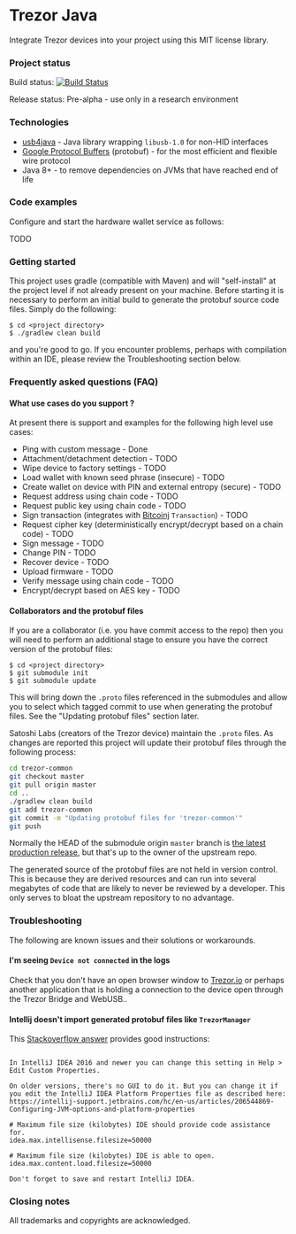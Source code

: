 # Trezor Java

Integrate Trezor devices into your project using this MIT license library. 

### Project status

Build status: [![Build Status](https://api.travis-ci.org/gary-rowe/trezor-java.svg?branch=develop)](https://travis-ci.org/gary-rowe/trezor-java#)

Release status: Pre-alpha - use only in a research environment

### Technologies

* [usb4java](https://github.com/usb4java/usb4java) - Java library wrapping `libusb-1.0` for non-HID interfaces
* [Google Protocol Buffers](https://code.google.com/p/protobuf/) (protobuf) - for the most efficient and flexible wire protocol
* Java 8+ - to remove dependencies on JVMs that have reached end of life

### Code examples

Configure and start the hardware wallet service as follows:

TODO

### Getting started

This project uses gradle (compatible with Maven) and will "self-install" at the project level if not already 
present on your machine. Before starting it is necessary to perform an initial build to generate the protobuf
source code files. Simply do the following:

```
$ cd <project directory>
$ ./gradlew clean build
```

and you're good to go. If you encounter problems, perhaps with compilation within an IDE, please review the Troubleshooting section below.

### Frequently asked questions (FAQ)

#### What use cases do you support ?

At present there is support and examples for the following high level use cases:

* Ping with custom message - Done
* Attachment/detachment detection - TODO
* Wipe device to factory settings - TODO
* Load wallet with known seed phrase (insecure) - TODO
* Create wallet on device with PIN and external entropy (secure) - TODO
* Request address using chain code - TODO
* Request public key using chain code - TODO
* Sign transaction (integrates with [Bitcoinj](http://bitcoinj.org) `Transaction`) - TODO
* Request cipher key (deterministically encrypt/decrypt based on a chain code) - TODO
* Sign message - TODO
* Change PIN - TODO
* Recover device - TODO 
* Upload firmware - TODO
* Verify message using chain code - TODO
* Encrypt/decrypt based on AES key - TODO

#### Collaborators and the protobuf files

If you are a collaborator (i.e. you have commit access to the repo) then you will need to perform an additional stage to ensure you have
the correct version of the protobuf files:

```
$ cd <project directory>
$ git submodule init
$ git submodule update
```
This will bring down the `.proto` files referenced in the submodules and allow you to select which tagged commit to use when generating
the protobuf files. See the "Updating protobuf files" section later.

Satoshi Labs (creators of the Trezor device) maintain the `.proto` files. As changes are reported this project will update their protobuf files through the following process: 

```bash
cd trezor-common
git checkout master
git pull origin master
cd ..
./gradlew clean build
git add trezor-common
git commit -m "Updating protobuf files for 'trezor-common'"
git push
```

Normally the HEAD of the submodule origin `master` branch is [the latest production release](http://nvie.com/posts/a-successful-git-branching-model/), but that's 
up to the owner of the upstream repo.

The generated source of the protobuf files are not held in version control. This is because they are derived resources and can run into several megabytes of code
that are likely to never be reviewed by a developer. This only serves to bloat the upstream repository to no advantage.

### Troubleshooting

The following are known issues and their solutions or workarounds.

#### I'm seeing `Device not connected` in the logs

Check that you don't have an open browser window to [Trezor.io](https://trezor.io) or perhaps another application that is holding a connection to the device open
through the Trezor Bridge and WebUSB.. 

#### Intellij doesn't import generated protobuf files like `TrezorManager`

This [Stackoverflow answer](https://stackoverflow.com/a/47411405/396747) provides good instructions:

```text

In IntelliJ IDEA 2016 and newer you can change this setting in Help > Edit Custom Properties.

On older versions, there's no GUI to do it. But you can change it if you edit the IntelliJ IDEA Platform Properties file as described here: https://intellij-support.jetbrains.com/hc/en-us/articles/206544869-Configuring-JVM-options-and-platform-properties

# Maximum file size (kilobytes) IDE should provide code assistance for.
idea.max.intellisense.filesize=50000

# Maximum file size (kilobytes) IDE is able to open.
idea.max.content.load.filesize=50000

Don't forget to save and restart IntelliJ IDEA.

```

### Closing notes

All trademarks and copyrights are acknowledged.
